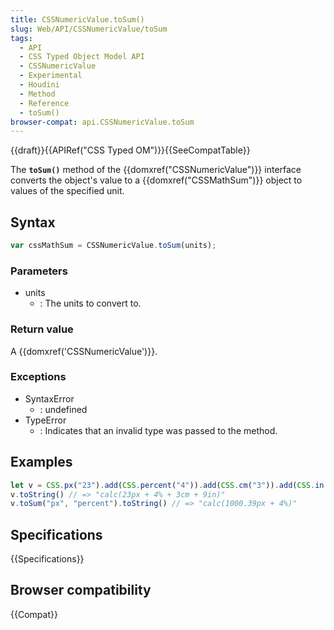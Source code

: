 ```yaml
---
title: CSSNumericValue.toSum()
slug: Web/API/CSSNumericValue/toSum
tags:
  - API
  - CSS Typed Object Model API
  - CSSNumericValue
  - Experimental
  - Houdini
  - Method
  - Reference
  - toSum()
browser-compat: api.CSSNumericValue.toSum
---
```

{{draft}}{{APIRef("CSS Typed OM")}}{{SeeCompatTable}}

The **`toSum()`** method of the
{{domxref("CSSNumericValue")}} interface converts the object's value to a
{{domxref("CSSMathSum")}} object to values of the specified unit.

## Syntax

```js
var cssMathSum = CSSNumericValue.toSum(units);
```

### Parameters

- units
  - : The units to convert to.

### Return value

A {{domxref('CSSNumericValue')}}.

### Exceptions

- SyntaxError
  - : undefined
- TypeError
  - : Indicates that an invalid type was passed to the method.

## Examples

```js
let v = CSS.px("23").add(CSS.percent("4")).add(CSS.cm("3")).add(CSS.in("9"));
v.toString() // => "calc(23px + 4% + 3cm + 9in)"
v.toSum("px", "percent").toString() // => "calc(1000.39px + 4%)"
```

## Specifications

{{Specifications}}

## Browser compatibility

{{Compat}}
